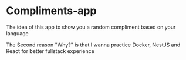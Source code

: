 # Compliments-app

The idea of this app to show you a random compliment based on your language

The Second reason "Why?" is that I wanna practice Docker, NestJS and React for better fullstack experience